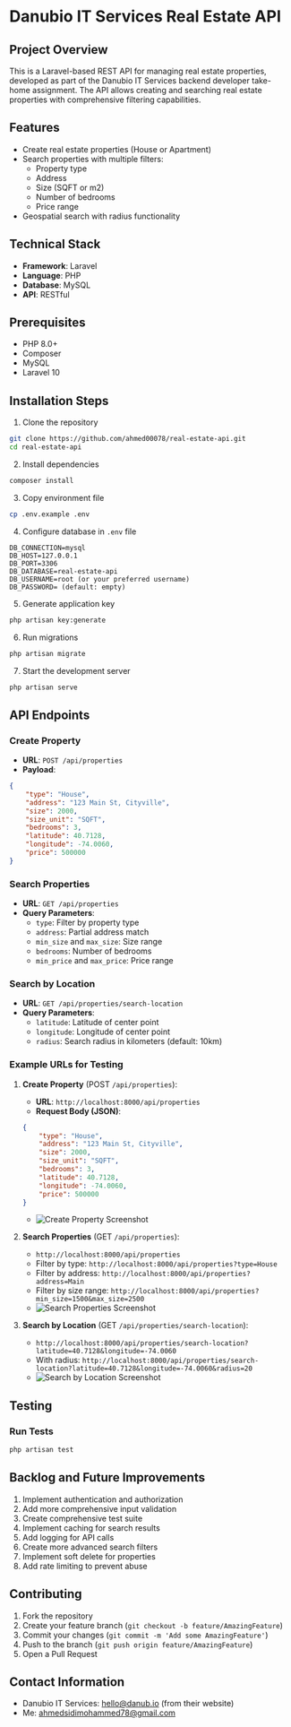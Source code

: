 # Danubio IT Services Real Estate API

## Project Overview

This is a Laravel-based REST API for managing real estate properties, developed as part of the Danubio IT Services backend developer take-home assignment. The API allows creating and searching real estate properties with comprehensive filtering capabilities.

## Features

- Create real estate properties (House or Apartment)
- Search properties with multiple filters:
  - Property type
  - Address
  - Size (SQFT or m2)
  - Number of bedrooms
  - Price range
- Geospatial search with radius functionality

## Technical Stack

- **Framework**: Laravel
- **Language**: PHP
- **Database**: MySQL
- **API**: RESTful

## Prerequisites

- PHP 8.0+
- Composer
- MySQL
- Laravel 10

## Installation Steps

1. Clone the repository
```bash
git clone https://github.com/ahmed00078/real-estate-api.git
cd real-estate-api
```

2. Install dependencies
```bash
composer install
```

3. Copy environment file
```bash
cp .env.example .env
```

4. Configure database in `.env` file
```
DB_CONNECTION=mysql
DB_HOST=127.0.0.1
DB_PORT=3306
DB_DATABASE=real-estate-api
DB_USERNAME=root (or your preferred username)
DB_PASSWORD= (default: empty)
```

5. Generate application key
```bash
php artisan key:generate
```

6. Run migrations
```bash
php artisan migrate
```

7. Start the development server
```bash
php artisan serve
```

## API Endpoints

### Create Property
- **URL**: `POST /api/properties`
- **Payload**:
```json
{
    "type": "House",
    "address": "123 Main St, Cityville",
    "size": 2000,
    "size_unit": "SQFT", 
    "bedrooms": 3,
    "latitude": 40.7128,
    "longitude": -74.0060,
    "price": 500000
}
```

### Search Properties
- **URL**: `GET /api/properties`
- **Query Parameters**:
  - `type`: Filter by property type
  - `address`: Partial address match
  - `min_size` and `max_size`: Size range
  - `bedrooms`: Number of bedrooms
  - `min_price` and `max_price`: Price range

### Search by Location
- **URL**: `GET /api/properties/search-location`
- **Query Parameters**:
  - `latitude`: Latitude of center point
  - `longitude`: Longitude of center point
  - `radius`: Search radius in kilometers (default: 10km)



### Example URLs for Testing

1. **Create Property** (POST `/api/properties`):
   - **URL**: `http://localhost:8000/api/properties`
   - **Request Body (JSON)**:
   ```json
   {
       "type": "House",
       "address": "123 Main St, Cityville",
       "size": 2000,
       "size_unit": "SQFT", 
       "bedrooms": 3,
       "latitude": 40.7128,
       "longitude": -74.0060,
       "price": 500000
   }
   ```
   - ![Create Property Screenshot](./images/Screenshot%202024-12-01%20173210.png)

2. **Search Properties** (GET `/api/properties`):
   - `http://localhost:8000/api/properties`
   - Filter by type: `http://localhost:8000/api/properties?type=House`
   - Filter by address: `http://localhost:8000/api/properties?address=Main`
   - Filter by size range: `http://localhost:8000/api/properties?min_size=1500&max_size=2500`
   - ![Search Properties Screenshot](./images/Screenshot%202024-12-01%20173139.png)
   
3. **Search by Location** (GET `/api/properties/search-location`):
   - `http://localhost:8000/api/properties/search-location?latitude=40.7128&longitude=-74.0060`
   - With radius: `http://localhost:8000/api/properties/search-location?latitude=40.7128&longitude=-74.0060&radius=20`
   - ![Search by Location Screenshot](./images/Screenshot%202024-12-01%20173052.png)

## Testing

### Run Tests
```bash
php artisan test
```

## Backlog and Future Improvements

1. Implement authentication and authorization
2. Add more comprehensive input validation
3. Create comprehensive test suite
4. Implement caching for search results
5. Add logging for API calls
6. Create more advanced search filters
7. Implement soft delete for properties
8. Add rate limiting to prevent abuse

## Contributing

1. Fork the repository
2. Create your feature branch (`git checkout -b feature/AmazingFeature`)
3. Commit your changes (`git commit -m 'Add some AmazingFeature'`)
4. Push to the branch (`git push origin feature/AmazingFeature`)
5. Open a Pull Request

## Contact Information

- Danubio IT Services: hello@danub.io (from their website)
- Me: ahmedsidimohammed78@gmail.com